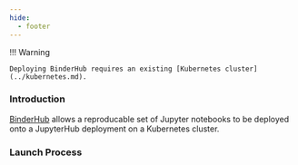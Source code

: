 ```yaml
---
hide:
  - footer
---
```

!!! Warning

    Deploying BinderHub requires an existing [Kubernetes cluster](../kubernetes.md).

### Introduction
[BinderHub](https://binderhub.readthedocs.io/en/latest/) allows a reproducable set of Jupyter notebooks to be deployed onto a JupyterHub deployment on a Kubernetes cluster.

### Launch Process